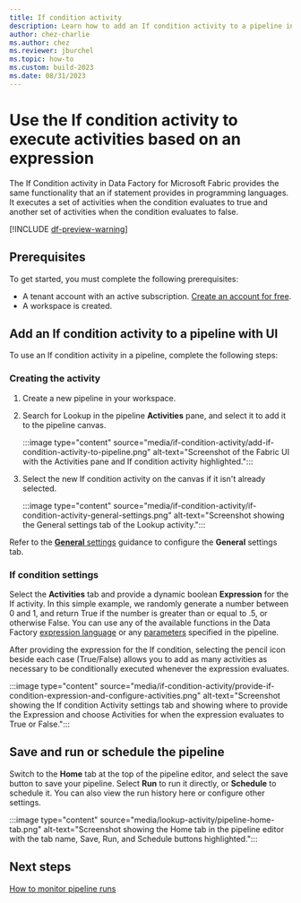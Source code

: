 ```yaml
---
title: If condition activity
description: Learn how to add an If condition activity to a pipeline in Data Factory for Microsoft Fabric and use it to execute other activities based on an expression.
author: chez-charlie
ms.author: chez
ms.reviewer: jburchel
ms.topic: how-to
ms.custom: build-2023
ms.date: 08/31/2023
---
```


# Use the If condition activity to execute activities based on an expression

The If Condition activity in Data Factory for Microsoft Fabric provides the same functionality that an if statement provides in programming languages. It executes a set of activities when the condition evaluates to true and another set of activities when the condition evaluates to false.

[!INCLUDE [df-preview-warning](includes/data-factory-preview-warning.md)]

## Prerequisites

To get started, you must complete the following prerequisites:

- A tenant account with an active subscription. [Create an account for free](../get-started/fabric-trial.md).
- A workspace is created.

## Add an If condition activity to a pipeline with UI

To use an If condition activity in a pipeline, complete the following steps:

### Creating the activity

1. Create a new pipeline in your workspace.
1. Search for Lookup in the pipeline **Activities** pane, and select it to add it to the pipeline canvas.

   :::image type="content" source="media/if-condition-activity/add-if-condition-activity-to-pipeline.png" alt-text="Screenshot of the Fabric UI with the Activities pane and If condition activity highlighted.":::

1. Select the new If condition activity on the canvas if it isn't already selected.

   :::image type="content" source="media/if-condition-activity/if-condition-activity-general-settings.png" alt-text="Screenshot showing the General settings tab of the Lookup activity.":::

Refer to the [**General** settings](activity-overview.md#general-settings) guidance to configure the **General** settings tab.

### If condition settings

Select the **Activities** tab and provide a dynamic boolean **Expression** for the If activity. In this simple example, we randomly generate a number between 0 and 1, and return True if the number is greater than or equal to .5, or otherwise False. You can use any of the available functions in the Data Factory [expression language](expression-language.md) or any [parameters](parameters.md) specified in the pipeline.

After providing the expression for the If condition, selecting the pencil icon beside each case (True/False) allows you to add as many activities as necessary to be conditionally executed whenever the expression evaluates.

:::image type="content" source="media/if-condition-activity/provide-if-condition-expression-and-configure-activities.png" alt-text="Screenshot showing the If condition Activity settings tab and showing where to provide the Expression and choose Activities for when the expression evaluates to True or False.":::

## Save and run or schedule the pipeline

Switch to the **Home** tab at the top of the pipeline editor, and select the save button to save your pipeline.  Select **Run** to run it directly, or **Schedule** to schedule it.  You can also view the run history here or configure other settings.

:::image type="content" source="media/lookup-activity/pipeline-home-tab.png" alt-text="Screenshot showing the Home tab in the pipeline editor with the tab name, Save, Run, and Schedule buttons highlighted.":::

## Next steps

[How to monitor pipeline runs](monitor-pipeline-runs.md)
